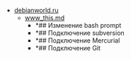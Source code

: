 - <a href = "E:\Node_projects\Node_Way\NBase\_Md\_Index\_Git\content\Docs\git-scm.com\Live_learn\A1.Appendix_A_Git_в_других_окружениях\A1.7_Git_в_Bash.dir\git-prompt.sh\debianworld.ru\cat.debianworld.ru\dir.debianworld.ru.md">debianworld.ru</a>
    - <a href = "E:\Node_projects\Node_Way\NBase\_Md\_Index\_Git\content\Docs\git-scm.com\Live_learn\A1.Appendix_A_Git_в_других_окружениях\A1.7_Git_в_Bash.dir\git-prompt.sh\debianworld.ru\www_this.md">www_this.md</a>
        - *## Изменение bash prompt
        - *## Подключение subversion
        - *## Подключение Mercurial
        - *## Подключение Git
